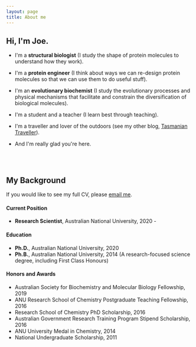 ```yaml
---
layout: page
title: About me
---
```


## Hi, I'm Joe.
- I'm a **structural biologist** (I study the shape of protein molecules to understand how they work).  
  
- I'm a **protein engineer** (I think about ways we can re-design protein molecules so that we can use them to do useful stuff).  
  
- I'm an **evolutionary biochemist** (I study the evolutionary processes and physical mechanisms that facilitate and constrain the diversification of biological molecules).   
  
- I'm a student and a teacher (I learn best through teaching).  
  
- I'm a traveller and lover of the outdoors (see my other blog, [Tasmanian Traveller](tasmaniantraveller.com)).    
  
- And I'm really glad you're here. 

<br/><br/>
## My Background
If you would like to see my full CV, please [email me](kaczmarski.joe@gmail.com). 

#### Current Position
- **Research Scientist**, Australian National University, 2020 -

#### Education
- **Ph.D.**, Australian National University, 2020  
- **Ph.B.**, Australian National University, 2014 (A research-focused science degree, including First Class Honours)

#### Honors and Awards
- Australian Society for Biochemistry and Molecular Biology Fellowship, 2019
- ANU Research School of Chemistry Postgraduate Teaching Fellowship, 2016
- Research School of Chemistry PhD Scholarship, 2016
- Australian Government Research Training Program Stipend Scholarship, 2016
- ANU University Medal in Chemistry, 2014
- National Undergraduate Scholarship, 2011
